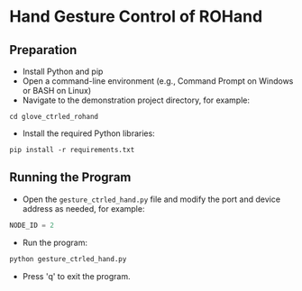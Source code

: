 # Hand Gesture Control of ROHand

## Preparation

* Install Python and pip
* Open a command-line environment (e.g., Command Prompt on Windows or BASH on Linux)
* Navigate to the demonstration project directory, for example:

```SHELL
cd glove_ctrled_rohand
```

* Install the required Python libraries:

```SHELL
pip install -r requirements.txt
```

## Running the Program

* Open the `gesture_ctrled_hand.py` file and modify the port and device address as needed, for example:

```python
NODE_ID = 2
```

* Run the program:

```python
python gesture_ctrled_hand.py
```

* Press 'q' to exit the program.
